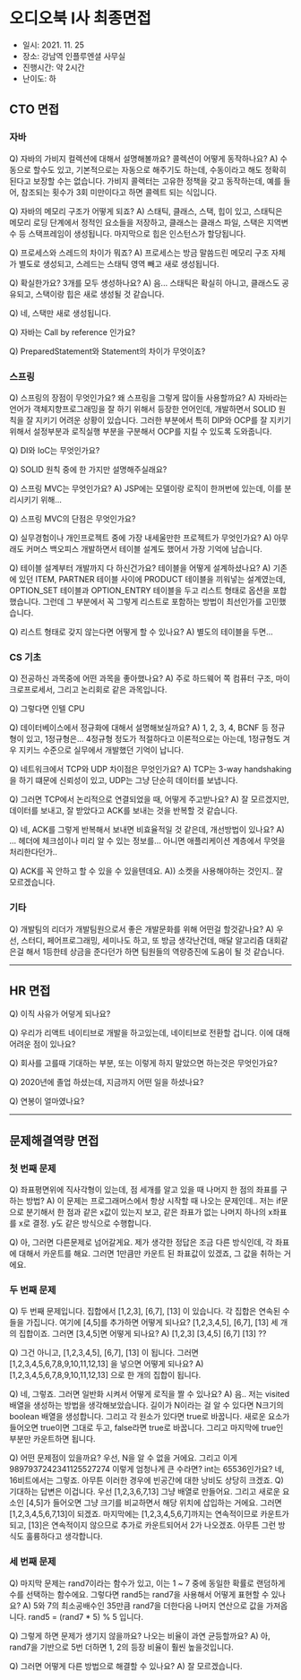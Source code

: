# 오디오북 I사 최종면접

- 일시: 2021. 11. 25
- 장소: 강남역 인플루엔셜 사무실
- 진행시간: 약 2시간
- 난이도: 하

## CTO 면접

### 자바

Q) 자바의 가비지 컬렉션에 대해서 설명해볼까요? 콜렉션이 어떻게 동작하나요?
A) 수동으로 할수도 있고, 기본적으로는 자동으로 해주기도 하는데, 수동이라고 해도 정확히 된다고 보장할 수는 없습니다. 가비지 콜렉터는 고유한 정책을 갖고 동작하는데, 예를 들어, 참조되는 횟수가 3회 미만이다고 하면 콜렉트 되는 식입니다.

Q) 자바의 메모리 구조가 어떻게 되죠?
A) 스태틱, 클래스, 스택, 힙이 있고, 스태틱은 메모리 로딩 단계에서 정적인 요소들을 저장하고, 클래스는 클래스 파일, 스택은 지역변수 등 스택프레임이 생성됩니다. 마지막으로 힙은 인스턴스가 할당됩니다. 

Q) 프로세스와 스레드의 차이가 뭐죠?
A) 프로세스는 방금 말씀드린 메모리 구조 자체가 별도로 생성되고, 스레드는 스태틱 영역 빼고 새로 생성됩니다.

Q) 확실한가요? 3개를 모두 생성하나요?
A) 음... 스태틱은 확실히 아니고, 클래스도 공유되고, 스택이랑 힙은 새로 생성될 것 같습니다.

Q) 네, 스택만 새로 생성됩니다.

Q) 자바는 Call by reference 인가요?

Q) PreparedStatement와 Statement의 차이가 무엇이죠?

### 스프링

Q) 스프링의 장점이 무엇인가요? 왜 스프링을 그렇게 많이들 사용할까요?
A) 자바라는 언어가 객체지향프로그래밍을 잘 하기 위해서 등장한 언어인데, 개발하면서 SOLID 원칙을 잘 지키기 어려운 상황이 있습니다. 그러한 부분에서 특히 DIP와 OCP를 잘 지키기 위해서 설정부분과 로직실행 부분을 구분해서 OCP를 지킬 수 있도록 도와줍니다. 

Q) DI와 IoC는 무엇인가요?

Q) SOLID 원칙 중에 한 가지만 설명해주실래요?

Q) 스프링 MVC는 무엇인가요?
A) JSP에는 모델이랑 로직이 한꺼번에 있는데, 이를 분리시키기 위해...

Q) 스프링 MVC의 단점은 무엇인가요?

Q) 실무경험이나 개인프로젝트 중에 가장 내세울만한 프로젝트가 무엇인가요?
A) 아무래도 커머스 백오피스 개발하면서 테이블 설계도 했어서 가장 기억에 남습니다.

Q) 테이블 설계부터 개발까지 다 하신건가요? 테이블을 어떻게 설계하셨나요?
A) 기존에 있던 ITEM, PARTNER 테이블 사이에 PRODUCT 테이블을 끼워넣는 설계였는데, OPTION_SET 테이블과 OPTION_ENTRY 테이블을 두고 리스트 형태로 옵션을 포합했습니다. 그런데 그 부분에서 꼭 그렇게 리스트로 포함하는 방법이 최선인가를 고민했습니다.

Q) 리스트 형태로 갖지 않는다면 어떻게 할 수 있나요?
A) 별도의 테이블을 두면...

### CS 기초
Q) 전공하신 과목중에 어떤 과목을 좋아했나요?
A) 주로 하드웨어 쪽 컴퓨터 구조, 마이크로프로세서, 그리고 논리회로 같은 과목입니다.

Q) 그렇다면 인텔 CPU 

Q) 데이터베이스에서 정규화에 대해서 설명해보실까요?
A) 1, 2, 3, 4, BCNF 등 정규형이 있고, 1정규형은... 4정규형 정도가 적절하다고 이론적으로는 아는데, 1정규형도 겨우 지키느 수준으로 실무에서 개발했던 기억이 납니다.


Q) 네트워크에서 TCP와 UDP 차이점은 무엇인가요?
A) TCP는 3-way handshaking을 하기 떄문에 신뢰성이 있고, UDP는 그냥 단순히 데이터를 보냅니다.

Q) 그러면 TCP에서 논리적으로 연결되었을 때, 어떻게 주고받나요?
A) 잘 모르겠지만, 데이터를 보내고, 잘 받았다고 ACK를 보내는 것을 반복할 것 같습니다.

Q) 네, ACK를 그렇게 반복해서 보내면 비효율적일 것 같은데, 개선방법이 있나요?
A) ... 헤더에 체크섬이나 미리 알 수 있는 정보를... 아니면 애플리케이션 계층에서 무엇을 처리한다던가..

Q) ACK를 꼭 안하고 할 수 있을 수 있을텐데요.
A)) 소켓을 사용해야하는 것인지.. 잘 모르겠습니다.

### 기타

Q) 개발팀의 리더가 개발팀원으로서 좋은 개발문화를 위해 어떤걸 할것같나요?
A) 우선, 스터디, 페어프로그래밍, 세미나도 하고, 또 방금 생각난건데, 매달 알고리즘 대회같은걸 해서 1등한테 상금을 준다던가 하면 팀원들의 역량증진에 도움이 될 것 같습니다.

---

## HR 면접

Q) 이직 사유가 어덯게 되나요?

Q) 우리가 리액트 네이티브로 개발을 하고있는데, 네이티브로 전환할 겁니다. 이에 대해 어려운 점이 있나요?

Q) 회사를 고를때 기대하는 부분, 또는 이렇게 하지 말았으면 하는것은 무엇인가요?

Q) 2020년에 졸업 하셨는데, 지금까지 어떤 일을 하셨나요?

Q) 연봉이 얼마였나요?

---

## 문제해결역량 면접

### 첫 번째 문제

Q) 좌표평면위에 직사각형이 있는데, 점 세개를 알고 있을 때 나머지 한 점의 좌표를 구하는 방법?
A) 이 문제는 프로그래머스에서 항상 시작할 때 나오는 문제인데.. 저는 if문으로 분기해서 한 점과 같은 x값이 있는지 보고, 같은 좌표가 없는 나머지 하나의 x좌표를 x로 결정. y도 같은 방식으로 수행합니다. 

Q) 아, 그러면 다른문제로 넘어갈게요. 제가 생각한 정답은 조금 다른 방식인데, 각 좌표에 대해서 카운트를 해요. 그러면 1만큼만 카운트 된 좌표값이 있겠죠, 그 값을 취하는 거에요.

### 두 번째 문제

Q) 두 번째 문제입니다. 집합에서 [1,2,3], [6,7], [13] 이 있습니다. 각 집합은 연속된 수들을 가집니다. 여기에 [4,5]를 추가하면 어떻게 되나요? [1,2,3,4,5], [6,7], [13] 세 개의 집합이죠. 그러면 [3,4,5]면 어떻게 되나요?
A) [1,2,3] [3,4,5] [6,7] [13] ??

Q) 그건 아니고, [1,2,3,4,5], [6,7], [13] 이 됩니다. 그러면 [1,2,3,4,5,6,7,8,9,10,11,12,13] 을 넣으면 어떻게 되나요?
A) [1,2,3,4,5,6,7,8,9,10,11,12,13] 으로 한 개의 집합이 됩니다.

Q) 네, 그렇죠. 그러면 일반화 시켜서 어떻게 로직을 짤 수 있나요?
A) 음.. 저는 visited 배열을 생성하는 방법을 생각해보았습니다. 길이가 N이라는 걸 알 수 있다면 N크기의 boolean 배열을 생성합니다. 그리고 각 원소가 있다면 true로 바꿉니다. 새로운 요소가 들어오면 true이면 그대로 두고, false라면 true로 바꿉니다. 그리고 마지막에 true인 부분만 카운트하면 됩니다.

Q) 어떤 문제점이 있을까요? 우선, N을 알 수 없을 거에요. 그리고 이게 9897937242341125527274 이렇게 엄청나게 큰 수라면? int는 65536인가요? 네, 16비트에서는 그렇죠. 아무튼 이러한 경우에 빈공간에 대한 낭비도 상당히 크겠죠.
Q) 기대하는 답변은 이겁니다. 우선 [1,2,3,6,7,13] 그냥 배열로 만들어요. 그리고 새로운 요소인 [4,5]가 들어오면 그냥 크기를 비교하면서 해당 위치에 삽입하는 거에요. 그러면 [1,2,3,4,5,6,7,13]이 되겠죠. 마지막에는 [1,2,3,4,5,6,7]까지는 연속적이므로 카운트가 되고, [13]은 연속적이지 않으므로 추가로 카운트되어서 2가 나오겠죠. 아무튼 그런 방식도 훌륭하다고 생각합니다.

### 세 번째 문제

Q) 마지막 문제는 rand7이라는 함수가 있고, 이는 1 ~ 7 중에 동일한 확률로 랜덤하게 수를 선택하는 함수에요.
그렇다면 rand5는 rand7을 사용해서 어떻게 표현할 수 있나요?
A) 5와 7의 최소공배수인 35만큼 rand7을 더한다음 나머지 연산으로 값을 가져옵니다. rand5 = (rand7 * 5) % 5 입니다.

Q) 그렇게 하면 문제가 생기지 않을까요? 나오는 비율이 과연 균등할까요?
A) 아, rand7을 기반으로 5번 더하면 1, 2의 등장 비율이 훨씬 높을것입니다.

Q) 그러면 어떻게 다른 방법으로 해결할 수 있나요?
A) 잘 모르겠습니다.
